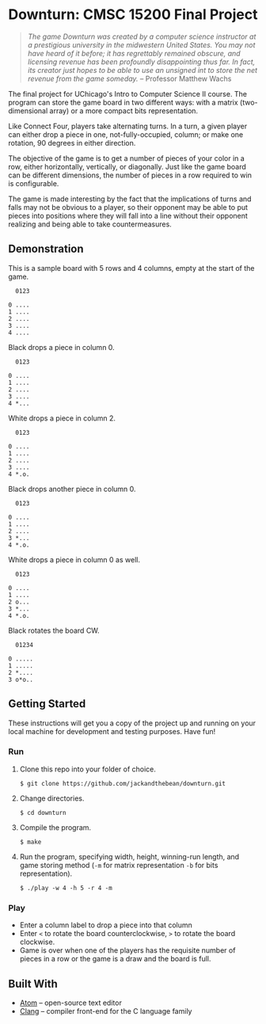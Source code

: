 # Downturn: CMSC 15200 Final Project
> _The game Downturn was created by a computer science instructor at a prestigious university in the midwestern United States. You may not have heard of it before; it has regrettably remained obscure, and licensing revenue has been profoundly disappointing thus far. In fact, its creator just hopes to be able to use an unsigned int to store the net revenue from the game someday._ – Professor Matthew Wachs

The final project for UChicago's Intro to Computer Science II course. The program can store the game board in two different ways: with a matrix (two-dimensional array) or a more compact bits representation.

Like Connect Four, players take alternating turns. In a turn, a given player can either drop a piece in one, not-fully-occupied, column; or make one rotation, 90 degrees in either direction.

The objective of the game is to get a number of pieces of your color in a row, either horizontally, vertically, or diagonally. Just like the game board can be different dimensions, the number of pieces in a row required to win is configurable.

The game is made interesting by the fact that the implications of turns and falls may not be obvious to a player, so their opponent may be able to put pieces into positions where they will fall into a line without their opponent realizing and being able to take countermeasures.

## Demonstration
This is a sample board with 5 rows and 4 columns, empty at the start of the game.
```
  0123

0 ....
1 ....
2 ....
3 ....
4 ....
```
Black drops a piece in column 0.
```
  0123

0 ....
1 ....
2 ....
3 ....
4 *...
```
White drops a piece in column 2.
```
  0123

0 ....
1 ....
2 ....
3 ....
4 *.o.
```
Black drops another piece in column 0.
```
  0123

0 ....
1 ....
2 ....
3 *...
4 *.o.
```
White drops a piece in column 0 as well.
```
  0123

0 ....
1 ....
2 o...
3 *...
4 *.o.
```
Black rotates the board CW.
```
  01234

0 .....
1 .....
2 *....
3 o*o..
```

## Getting Started
These instructions will get you a copy of the project up and running on your local machine for development and testing purposes. Have fun!

### Run
1. Clone this repo into your folder of choice.
    ```
    $ git clone https://github.com/jackandthebean/downturn.git
    ```
2. Change directories.
    ```
    $ cd downturn
    ```
3. Compile the program.
    ```
    $ make
    ```
4. Run the program, specifying width, height, winning-run length, and game storing method (`-m` for matrix representation `-b` for bits representation).
    ```
    $ ./play -w 4 -h 5 -r 4 -m
    ```

### Play
* Enter a column label to drop a piece into that column
* Enter `<` to rotate the board counterclockwise, `>` to rotate the board clockwise.
* Game is over when one of the players has the requisite number of pieces in a row or the game is a draw and the board is full.

## Built With
* [Atom](https://atom.io/) – open-source text editor
* [Clang](https://clang.llvm.org/) – compiler front-end for the C language family
